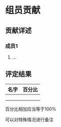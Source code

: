 # 组员贡献

## 贡献详述

### 成员1

1. ...


## 评定结果

|名字|百分比|
|:-:|:-:|
|||
|||
|||

百分比相加应当等于100%

可以对特殊情况进行备注
